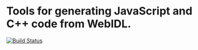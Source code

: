 # Tools for generating JavaScript and C++ code from WebIDL.

[![Build Status](https://travis-ci.org/wasdk/wasdk-idl.svg?branch=master)](https://travis-ci.org/wasdk/wasdk-idl)
